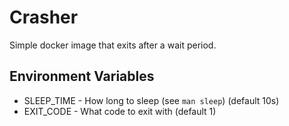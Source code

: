 # Crasher

Simple docker image that exits after a wait period.

## Environment Variables

- SLEEP_TIME - How long to sleep (see `man sleep`) (default 10s)
- EXIT_CODE - What code to exit with (default 1)
